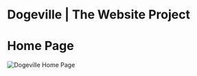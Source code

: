 # Dogeville | The Website Project
# Home Page
![Dogeville Home Page](https://i.ibb.co/0J3P8MC/dogeville-home.png "Dogeville Home Page")
